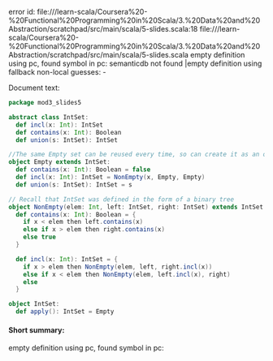 error id: file://<WORKSPACE>/learn-scala/Coursera%20-%20Functional%20Programming%20in%20Scala/3.%20Data%20and%20Abstraction/scratchpad/src/main/scala/5-slides.scala:18
file://<WORKSPACE>/learn-scala/Coursera%20-%20Functional%20Programming%20in%20Scala/3.%20Data%20and%20Abstraction/scratchpad/src/main/scala/5-slides.scala
empty definition using pc, found symbol in pc: 
semanticdb not found
|empty definition using fallback
non-local guesses:
	 -

Document text:

```scala
package mod3_slides5

abstract class IntSet:
  def incl(x: Int): IntSet
  def contains(x: Int): Boolean
  def union(s: IntSet): IntSet

//The same Empty set can be reused every time, so can create it as an object instead of a class
object Empty extends IntSet:
  def contains(x: Int): Boolean = false
  def incl(x: Int): IntSet = NonEmpty(x, Empty, Empty)
  def union(s: IntSet): IntSet = s

// Recall that IntSet was defined in the form of a binary tree
object NonEmpty(elem: Int, left: IntSet, right: IntSet) extends IntSet:
  def contains(x: Int): Boolean = {
    if x < elem then left.contains(x)
    else if x > elem then right.contains(x)
    else true
  }

  def incl(x: Int): IntSet = {
    if x > elem then NonEmpty(elem, left, right.incl(x))
    else if x < elem then NonEmpty(elem, left.incl(x), right)
    else 
  }

object IntSet:
  def apply(): IntSet = Empty
```

#### Short summary: 

empty definition using pc, found symbol in pc: 